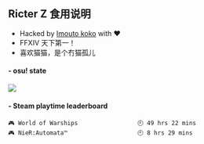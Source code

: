 ## Ricter Z 食用说明
- Hacked by [Imouto koko](https://osu.ppy.sh/users/7679162) with ❤️
- FFXIV 天下第一！
- 喜欢猫猫，是个冇猫孤儿

#### - osu! state
![](http://97.64.19.89:8080/api/v1/stat/4448675)

<!-- steam-box start -->
#### - Steam playtime leaderboard
```text
🎮 World of Warships                 🕘 49 hrs 22 mins
🎮 NieR:Automata™                    🕘 8 hrs 29 mins
```
<!-- Powered by https://github.com/YouEclipse/steam-box . -->
<!-- steam-box end -->
